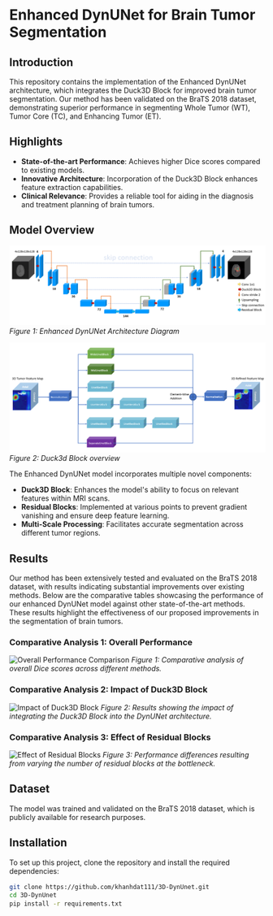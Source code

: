 # Enhanced DynUNet for Brain Tumor Segmentation

## Introduction
This repository contains the implementation of the Enhanced DynUNet architecture, which integrates the Duck3D Block for improved brain tumor segmentation. Our method has been validated on the BraTS 2018 dataset, demonstrating superior performance in segmenting Whole Tumor (WT), Tumor Core (TC), and Enhancing Tumor (ET).

## Highlights
- **State-of-the-art Performance**: Achieves higher Dice scores compared to existing models.
- **Innovative Architecture**: Incorporation of the Duck3D Block enhances feature extraction capabilities.
- **Clinical Relevance**: Provides a reliable tool for aiding in the diagnosis and treatment planning of brain tumors.

## Model Overview

![Model Architecture](Images/figure14.png)
*Figure 1: Enhanced DynUNet Architecture Diagram*

![Duck3D Block](Images/figure16.png)
*Figure 2: Duck3d Block overview*

The Enhanced DynUNet model incorporates multiple novel components:
- **Duck3D Block**: Enhances the model's ability to focus on relevant features within MRI scans.
- **Residual Blocks**: Implemented at various points to prevent gradient vanishing and ensure deep feature learning.
- **Multi-Scale Processing**: Facilitates accurate segmentation across different tumor regions.

## Results
Our method has been extensively tested and evaluated on the BraTS 2018 dataset, with results indicating substantial improvements over existing methods. Below are the comparative tables showcasing the performance of our enhanced DynUNet model against other state-of-the-art methods. These results highlight the effectiveness of our proposed improvements in the segmentation of brain tumors.

### Comparative Analysis 1: Overall Performance
![Overall Performance Comparison](/path/to/overall_performance_comparison.png)
*Figure 1: Comparative analysis of overall Dice scores across different methods.*

### Comparative Analysis 2: Impact of Duck3D Block
![Impact of Duck3D Block](/path/to/impact_of_duck3d_block.png)
*Figure 2: Results showing the impact of integrating the Duck3D Block into the DynUNet architecture.*

### Comparative Analysis 3: Effect of Residual Blocks
![Effect of Residual Blocks](/path/to/effect_of_residual_blocks.png)
*Figure 3: Performance differences resulting from varying the number of residual blocks at the bottleneck.*


## Dataset
The model was trained and validated on the BraTS 2018 dataset, which is publicly available for research purposes.

## Installation
To set up this project, clone the repository and install the required dependencies:
```bash
git clone https://github.com/khanhdat111/3D-DynUnet.git
cd 3D-DynUnet
pip install -r requirements.txt
